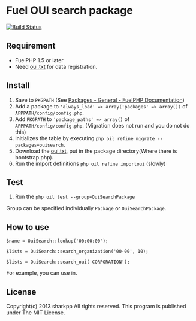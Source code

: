 Fuel OUI search package
=======================

[![Build Status](https://travis-ci.org/sharkpp/fuel-ouisearch.png?branch=master)](https://travis-ci.org/sharkpp/fuel-ouisearch)

Requirement
--------

* FuelPHP 1.5 or later
* Need [oui.txt](http://standards.ieee.org/develop/regauth/oui/oui.txt) for data registration.

Install
-------

1. Save to ``` PKGPATH ``` (See [Packages - General - FuelPHP Documentation](http://fuelphp.com/docs/general/packages.html))
2. Add a package to ``` 'always_load' => array('packages' => array()) ``` of ``` APPPATH/config/config.php ```.
3. Add ``` PKGPATH ``` to ``` 'package_paths' => array() ``` of ``` APPPATH/config/config.php ```. (Migration does not run and you do not do this)
4. Initializes the table by executing ``` php oil refine migrate --packages=ouisearch ```.
5. Download the [oui.txt](http://standards.ieee.org/develop/regauth/oui/oui.txt), put in the package directory(Where there is bootstrap.php).
6. Run the import definitions ``` php oil refine importoui ``` (slowly)

Test
----

1. Run the ``` php oil test --group=OuiSearchPackage ```

Group can be specified individually ``` Package ``` or ``` OuiSearchPackage ```.

How to use
----------

    $name = OuiSearch::lookup('00:00:00');

    $lists = OuiSearch::search_organization('00-00', 10);

    $lists = OuiSearch::search_oui('CORPORATION');

For example, you can use in.

License
-------

Copyright(c) 2013 sharkpp All rights reserved.
This program is published under The MIT License.
